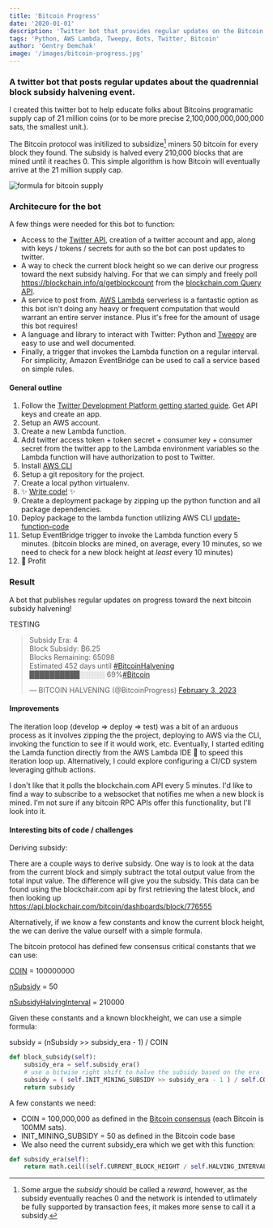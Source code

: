 ```yaml
---
title: 'Bitcoin Progress'
date: '2020-01-01'
description: 'Twitter bot that provides regular updates on the Bitcoin protocol progress toward the next subsidy halving event'
tags: 'Python, AWS Lambda, Tweepy, Bots, Twitter, Bitcoin'
author: 'Gentry Demchak'
image: '/images/bitcoin-progress.jpg'
---
```


### A twitter bot that posts regular updates about the quadrennial block subsidy halvening event.

I created this twitter bot to help educate folks about Bitcoins programatic supply cap of 21 million coins (or to be more precise 2,100,000,000,000,000 sats, the smallest unit.).

The Bitcoin protocol was initilized to subsidize[^1] miners 50 bitcoin for every block they found. The subsidy is halved every 210,000 blocks that are mined until it reaches 0. This simple algorithm is how Bitcoin will eventually arrive at the 21 million supply cap.

![formula for bitcoin supply](/images/bitcoin-supply-formula.webp)

### Architecure for the bot
A few things were needed for this bot to function:
-  Access to the [Twitter API](https://developer.twitter.com/en/docs/twitter-api), creation of a twitter account and app, along with keys / tokens / secrets for auth so the bot can post updates to twitter.
- A way to check the current block height so we can derive our progress toward the next subsidy halving. For that we can simply and freely poll https://blockchain.info/q/getblockcount from the [blockchain.com Query API](https://www.blockchain.com/explorer/api/q).
- A service to post from. [AWS Lambda](https://aws.amazon.com/lambda/) serverless is a fantastic option as this bot isn't doing any heavy or frequent computation that would warrant an entire server instance. Plus it's free for the amount of usage this bot requires! 
- A language and library to interact with Twitter: Python and [Tweepy](https://www.tweepy.org/) are easy to use and well documented.
- Finally, a trigger that invokes the Lambda function on a regular interval. For simplicity, Amazon EventBridge can be used to call a service based on simple rules.


#### General outline

1. Follow the [Twitter Development Platform getting started guide](https://developer.twitter.com/en/docs/twitter-api/getting-started/getting-access-to-the-twitter-api). Get API keys and create an app.
2. Setup an AWS account.
3. Create a new Lambda function.
4. Add twitter access token + token secret + consumer key + consumer secret from the twitter app to the Lambda environment variables so the Lambda function will have authorization to post to Twitter.
5. Install [AWS CLI](https://docs.aws.amazon.com/cli/latest/userguide/getting-started-install.html)
6. Setup a git repository for the project.
7. Create a local python virtualenv.
8. ✨ [Write code!](https://github.com/deevolutionism/bitcoin-halving-progress-bar) ✨ 
9. Create a deployment package by zipping up the python function and all package dependencies.
10. Deploy package to the lambda function utilizing AWS CLI [update-function-code](https://docs.aws.amazon.com/cli/latest/reference/lambda/update-function-code.html) 
11. Setup EventBridge trigger to invoke the Lambda function every 5 minutes. (bitcoin blocks are mined, on average, every 10 minutes, so we need to check for a new block height at *least* every 10 minutes)
12. 🤑 Profit

### Result
A bot that publishes regular updates on progress toward the next bitcoin subsidy halvening!

<p>TESTING</p>

<blockquote class="twitter-tweet"><p lang="en" dir="ltr">Subsidy Era: 4<br>Block Subsidy: ₿6.25<br>Blocks Remaining: 65098<br>Estimated 452 days until <a href="https://twitter.com/hashtag/BitcoinHalvening?src=hash&amp;ref_src=twsrc%5Etfw">#BitcoinHalvening</a><br>██████████░░░░░ 69%<a href="https://twitter.com/hashtag/Bitcoin?src=hash&amp;ref_src=twsrc%5Etfw">#Bitcoin</a></p>&mdash; BITCOIN HALVENING (@BitcoinProgress) <a href="https://twitter.com/BitcoinProgress/status/1621595344835416086?ref_src=twsrc%5Etfw">February 3, 2023</a></blockquote> <script async src="https://platform.twitter.com/widgets.js" charset="utf-8"></script>

#### Improvements

The iteration loop (develop => deploy => test) was a bit of an arduous process as it involves zipping the the project, deploying to AWS via the CLI, invoking the function to see if it would work, etc. Eventually, I started editing the Lamda function directly from the AWS Lambda IDE 🙊 to speed this iteration loop up. Alternatively, I could explore configuring a CI/CD system leveraging github actions.

I don't like that it polls the blockchain.com API every 5 minutes. I'd like to find a way to subscribe to a websocket that notifies me when a new block is mined. I'm not sure if any bitcoin RPC APIs offer this functionality, but I'll look into it.

#### Interesting bits of code / challenges

Deriving subsidy:

There are a couple ways to derive subsidy. One way is to look at the data from the current block and simply subtract the total output value from the total input value. The difference will give you the subsidy. This data can be found using the blockchair.com api by first retrieving the latest block, and then looking up  https://api.blockchair.com/bitcoin/dashboards/block/776555

Alternatively, if we know a few constants and know the current block height, the we can derive the value ourself with a simple formula.

The bitcoin protocol has defined few consensus critical constants that we can use:

[COIN](https://github.com/bitcoin/bitcoin/blob/fb2f0934799a4e84b9d89fd58d594435358b4366/src/consensus/amount.h#L15) = 100000000

[nSubsidy](https://github.com/bitcoin/bitcoin/blob/fb2f0934799a4e84b9d89fd58d594435358b4366/src/validation.cpp#L1508) = 50

[nSubsidyHalvingInterval](https://github.com/bitcoin/bitcoin/blob/fb2f0934799a4e84b9d89fd58d594435358b4366/src/chainparams.cpp#L66) = 210000

Given these constants and a known blockheight, we can use a simple formula:

subsidy = (nSubsidy >> subsidy_era - 1) / COIN 

```python
def block_subsidy(self):
    subsidy_era = self.subsidy_era()
    # use a bitwise right shift to halve the subsidy based on the era
    subsidy = ( self.INIT_MINING_SUBSIDY >> subsidy_era - 1 ) / self.COIN
    return subsidy
```

A few constants we need:

- COIN = 100,000,000 as defined in the [Bitcoin consensus](https://github.com/bitcoin/bitcoin/blob/fb2f0934799a4e84b9d89fd58d594435358b4366/src/consensus/amount.h#L15) (each Bitcoin is 100MM sats).
- INIT_MINING_SUBSIDY = 50 as defined in the Bitcoin code base
- We also need the current subsidy_era which we get with this function:

```python
def subsidy_era(self):
    return math.ceil((self.CURRENT_BLOCK_HEIGHT / self.HALVING_INTERVAL))
```


[^1]: Some argue the *subsidy* should be called a *reward*, however, as the subsidy eventually reaches 0 and the network is intended to utlimately be fully supported by transaction fees, it makes more sense to call it a subsidy.